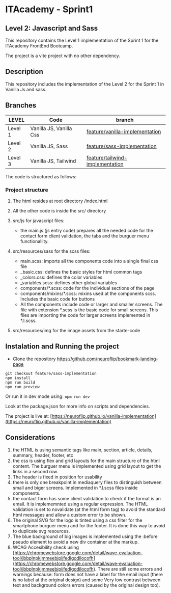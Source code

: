 # ITAcademy - Sprint1
## Level 2: Javascript and Sass

This repository contains the Level 1 implementation of the Sprint 1 for the ITAcademy FrontEnd Bootcamp.

The project is a vite project with no other dependency.

## Description

This repository includes the implementation of the Level 2 for the Sprint 1 in Vanilla Js and sass. 

## Branches

| LEVEL | Code | branch |
| -------- | -------- | --------  |
| Level 1 | Vanilla JS, Vanilla Css | [feature/vanilla-implementation](https://github.com/neuroflip/bookmark-landing-page/tree/feature/vanilla-implementation) |
| Level 2 | Vanilla JS, Sass | [feature/sass-implementation](https://github.com/neuroflip/bookmark-landing-page/tree/feature/sass-implementation)
| Level 3 | Vanilla JS, Tailwind | [feature/tailwind-implementation](https://github.com/neuroflip/bookmark-landing-page/tree/feature/tailwind-implementation)

The code is structured as follows:

### Project structure

1. The html resides at root directory /index.html
2. All the other code is inside the src/ directory
3. src/js for javascript files: 
    - the main.js (js entry code) prepares all the needed code for the contact form client validation, the tabs and the burguer menu functionallity.
4. src/resources/sass for the scss files: 
    - main.scss: imports all the components code into a single final css file
    - _basic.css: defines the basic styles for html common tags
    - _colors.css: defines the color variables
    - _variables.scss: defines other global variables
    - components/*.scss: code for the individual sections of the page
    - components/mixins/*.scss: mixins used at the components scss. Includes the basic code for buttons
    - All the components include code or larger and smaller screens. The file with extension *.scss is the basic code for small screens. This files are importing the code for larger screens implemented in *.l.scss. 

5. src/resources/img for the image assets from the starte-code


## Instalation and Running the project

- Clone the repository https://github.com/neuroflip/bookmark-landing-page
```
git checkout feature/sass-implementation
npm install
npm run build
npm run preview
```

Or run it in dev mode using:
`npm run dev`

Look at the package.json for more info on scripts and dependencies.

The project is live at: [https://neuroflip.github.io/vanilla-implementation](https://neuroflip.github.io/vanilla-implementation)

## Considerations

1. the HTML is using semantic tags like main, section, article, details, summary, header, footer, etc
2. the css is using flex and grid layouts for the main structure of the html content. The burguer menu is implemented using grid layout to get the links in a second row.
3. The header is fixed in position for usability
4. there is only one breakpoint in mediaquery files to distinguish between small and biger screens. Implemented in *.l.scss files inside components.
5. the contact form has some client validation to check if the format is an email. It is implememnted using a regular expression. The HTML validation is set to novalidate (at the html form tag) to avoid the standard html messages and allow a custom error to be shown.
6. The original SVG for the logo is tinted using a css filter for the smartphone burguer menu and for the footer. It is done this way to avoid to duplicate svg resources.
7. The blue background of big images is implemented using the :before pseudo element to avoid a new div container at the markup.
8. WCAG Accesibility check using [https://chromewebstore.google.com/detail/wave-evaluation-tool/jbbplnpkjmmeebjpijfedlgcdilocofh](https://chromewebstore.google.com/detail/wave-evaluation-tool/jbbplnpkjmmeebjpijfedlgcdilocofh). There are still some errors and warnings because: form does not have a label for the email input (there is no label at the original design) and some Very low contrast between text and background colors errors (caused by the original design too).
